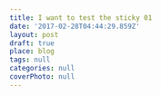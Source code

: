 ```yaml
---
title: I want to test the sticky 01
date: '2017-02-28T04:44:29.859Z'
layout: post
draft: true
place: blog
tags: null
categories: null
coverPhoto: null
---
```

